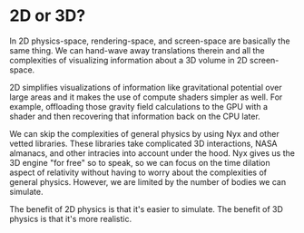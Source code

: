 # 2D or 3D?

In 2D physics-space, rendering-space, and screen-space are basically the same
thing. We can hand-wave away translations therein and all the complexities of
visualizing information about a 3D volume in 2D screen-space. 

2D simplifies visualizations of information like gravitational potential over
large areas and it makes the use of compute shaders simpler as well. For
example, offloading those gravity field calculations to the GPU with a shader
and then recovering that information back on the CPU later.

We can skip the complexities of general physics by using Nyx and other vetted
libraries. These libraries take complicated 3D interactions, NASA almanacs, and
other intracies into account under the hood. Nyx gives us the 3D engine "for
free" so to speak, so we can focus on the time dilation aspect of relativity
without having to worry about the complexities of general physics. However, we
are limited by the number of bodies we can simulate. 

The benefit of 2D physics is that it's easier to simulate. The benefit of 3D
physics is that it's more realistic.
